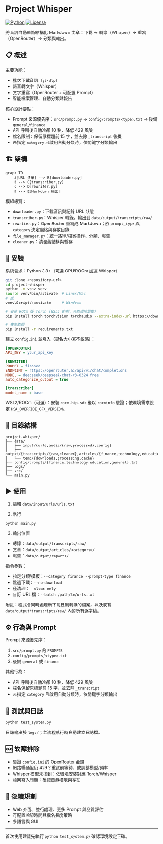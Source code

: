 # Project Whisper

[![Python](https://img.shields.io/badge/Python-3.8%2B-blue)](https://www.python.org/)
[![License](https://img.shields.io/badge/License-MIT-green)](LICENSE)

將音訊自動轉為結構化 Markdown 文章：下載 → 轉錄（Whisper）→ 重寫（OpenRouter）→ 分類與輸出。

## 📋 概述

主要功能：
- 批次下載音訊（`yt-dlp`）
- 語音轉文字（Whisper）
- 文字重寫（OpenRouter + 可配置 Prompt）
- 智能檔案管理、自動分類與報告

核心設計要點：
- Prompt 來源優先序：`src/prompt.py` → `config/prompts/<type>.txt` → 後備 `general/finance`
- API 呼叫後自動冷卻 10 秒，降低 429 風險
- 檔名限制：保留原標題前 15 字，並去除 `_transcript` 後綴
- 未指定 `category` 且啟用自動分類時，依關鍵字分類輸出

## 🏗️ 架構

```mermaid
graph TD
    A[URL 清單] --> B[downloader.py]
    B --> C[transcriber.py]
    C --> D[rewriter.py]
    D --> E[Markdown 輸出]
```

模組總覽：
- `downloader.py`：下載音訊與記錄 URL 狀態
- `transcriber.py`：Whisper 轉錄，輸出到 `data/output/transcripts/raw/`
- `rewriter.py`：OpenRouter 重寫成 Markdown；依 `prompt_type` 與 `category` 決定風格與存放目錄
- `file_manager.py`：統一路徑/檔案操作、分類、報告
- `cleaner.py`：清理舊結構與暫存

## 🚀 安裝

系統需求：Python 3.8+（可選 GPU/ROCm 加速 Whisper）

```bash
git clone <repository-url>
cd project-whisper
python -m venv venv
source venv/bin/activate  # Linux/Mac
# 或
venv\Scripts\activate     # Windows

# 安裝 ROCm 版 Torch (WSL2 範例，可依環境調整)
pip install torch torchvision torchaudio --extra-index-url https://download.pytorch.org/whl/rocm5.7

# 專案依賴
pip install -r requirements.txt
```

建立 `config.ini` 並填入（鍵名大小寫不敏感）：

```ini
[OPENROUTER]
API_KEY = your_api_key

[REWRITER]
PROMPT = finance
ENDPOINT = https://openrouter.ai/api/v1/chat/completions
MODEL = deepseek/deepseek-chat-v3-0324:free
auto_categorize_output = true

[transcriber]
model_name = base
```

WSL2/ROCm（可選）：安裝 `rocm-hip-sdk` 後以 `rocminfo` 驗證；依環境需求設定 `HSA_OVERRIDE_GFX_VERSION`。

## 📁 目錄結構

```
project-whisper/
├── data/
│   ├── input/{urls,audio/{raw,processed},config}
│   ├── output/{transcripts/{raw,cleaned},articles/{finance,technology,education,general},reports}
│   └── temp/{downloads,processing,cache}
├── config/prompts/{finance,technology,education,general}.txt
├── logs/
├── src/
└── main.py
```

## ▶️ 使用

1) 編輯 `data/input/urls/urls.txt`

2) 執行
```bash
python main.py
```

3) 輸出位置
- 轉錄：`data/output/transcripts/raw/`
- 文章：`data/output/articles/<category>/`
- 報告：`data/output/reports/`

指令參數：
- 指定分類/模板：`--category finance --prompt-type finance`
- 跳過下載：`--no-download`
- 僅清理：`--clean-only`
- 自訂 URL 檔：`--batch /path/to/urls.txt`

附註：程式會同時處理新下載且剛轉錄的檔案，以及既有 `data/output/transcripts/raw/` 內的所有逐字稿。

## ⚙️ 行為與 Prompt

Prompt 來源優先序：
1) `src/prompt.py` 的 `PROMPTS`
2) `config/prompts/<type>.txt`
3) 後備 `general` 或 `finance`

其他行為：
- API 呼叫後自動冷卻 10 秒，降低 429 風險
- 檔名保留原標題前 15 字，並去除 `_transcript`
- 未指定 `category` 且啟用自動分類時，依關鍵字分類輸出

## 🧪 測試與日誌

```bash
python test_system.py
```

日誌輸出於 `logs/`；主流程執行時自動建立日誌檔。

## 🆘 故障排除
- 驗證 `config.ini` 的 OpenRouter 金鑰
- 網路暢通但仍 429？重試前等待，或調整模型/頻率
- Whisper 模型未找到：依環境安裝對應 Torch/Whisper
- 檔案寫入問題：確認目錄權限與存在

## 🔮 後續規劃
- Web 介面、並行處理、更多 Prompt 與品質評估
- 可配置冷卻時間與檔名長度策略
- 多語言與 GUI

---

首次使用建議先執行 `python test_system.py` 確認環境設定正確。